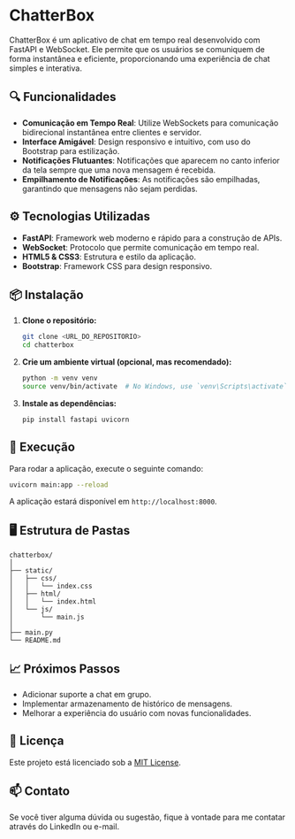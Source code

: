 # ChatterBox

ChatterBox é um aplicativo de chat em tempo real desenvolvido com FastAPI e WebSocket. Ele permite que os usuários se comuniquem de forma instantânea e eficiente, proporcionando uma experiência de chat simples e interativa.

## 🔍 Funcionalidades

- **Comunicação em Tempo Real**: Utilize WebSockets para comunicação bidirecional instantânea entre clientes e servidor.
- **Interface Amigável**: Design responsivo e intuitivo, com uso do Bootstrap para estilização.
- **Notificações Flutuantes**: Notificações que aparecem no canto inferior da tela sempre que uma nova mensagem é recebida.
- **Empilhamento de Notificações**: As notificações são empilhadas, garantindo que mensagens não sejam perdidas.

## ⚙️ Tecnologias Utilizadas

- **FastAPI**: Framework web moderno e rápido para a construção de APIs.
- **WebSocket**: Protocolo que permite comunicação em tempo real.
- **HTML5 & CSS3**: Estrutura e estilo da aplicação.
- **Bootstrap**: Framework CSS para design responsivo.

## 📦 Instalação

1. **Clone o repositório:**

   ```bash
   git clone <URL_DO_REPOSITORIO>
   cd chatterbox
   ```

2. **Crie um ambiente virtual (opcional, mas recomendado):**

   ```bash
   python -m venv venv
   source venv/bin/activate  # No Windows, use `venv\Scripts\activate`
   ```

3. **Instale as dependências:**

   ```bash
   pip install fastapi uvicorn
   ```

## 🚀 Execução

Para rodar a aplicação, execute o seguinte comando:

```bash
uvicorn main:app --reload
```

A aplicação estará disponível em `http://localhost:8000`.

## 🖥️ Estrutura de Pastas

```plaintext
chatterbox/
│
├── static/
│   ├── css/
│   │   └── index.css
│   ├── html/
│   │   └── index.html
│   └── js/
│       └── main.js
│
├── main.py
└── README.md
```

## 📈 Próximos Passos

- Adicionar suporte a chat em grupo.
- Implementar armazenamento de histórico de mensagens.
- Melhorar a experiência do usuário com novas funcionalidades.

## 📄 Licença

Este projeto está licenciado sob a [MIT License](LICENSE).

## 📫 Contato

Se você tiver alguma dúvida ou sugestão, fique à vontade para me contatar através do LinkedIn ou e-mail.
